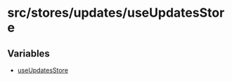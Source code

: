 # src/stores/updates/useUpdatesStore

## Variables

- [useUpdatesStore](variables/useUpdatesStore.md)
